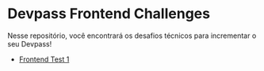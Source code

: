 # Devpass Frontend Challenges

Nesse repositório, você encontrará os desafios técnicos para incrementar o seu Devpass!

- [Frontend Test 1](https://github.com/devpass-tech/tech-challenges/tree/main/frontend/devpass-frontend-test-1)